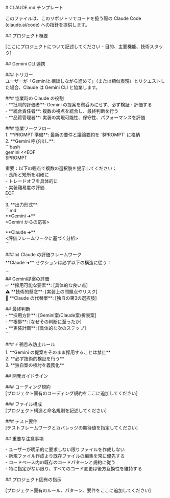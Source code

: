 \# CLAUDE.md テンプレート

このファイルは、このリポジトリでコードを扱う際の Claude Code (claude.ai/code) への指針を提供します。

\#\# プロジェクト概要

\[ここにプロジェクトについて記述してください \- 目的、主要機能、技術スタック\]

\#\# Gemini CLI 連携

\#\#\# トリガー  
ユーザーが「Geminiと相談しながら進めて」（または類似表現）とリクエストした場合、Claude は Gemini CLI と協業します。

\#\#\# 協業時の Claude の役割  
\- \*\*批判的評価者\*\*: Gemini の提案を鵜呑みにせず、必ず検証・評価する  
\- \*\*統合責任者\*\*: 複数の視点を統合し、最終判断を行う  
\- \*\*品質管理者\*\*: 実装の実現可能性、保守性、パフォーマンスを評価

\#\#\# 協業ワークフロー  
1\. \*\*PROMPT 準備\*\*: 最新の要件と議論要約を \`$PROMPT\` に格納  
2\. \*\*Gemini 呼び出し\*\*:  
   \`\`\`bash  
   gemini \<\<EOF  
   $PROMPT  
     
   重要：以下の観点で複数の選択肢を提示してください：  
   \- 長所と短所を明確に  
   \- トレードオフを具体的に  
   \- 実装難易度の評価  
   EOF  
   \`\`\`  
3\. \*\*出力形式\*\*:  
   \`\`\`md  
   \*\*Gemini ➜\*\*  
   \<Gemini からの応答\>

   \*\*Claude ➜\*\*  
   \<評価フレームワークに基づく分析\>  
   \`\`\`

\#\#\# 📊 Claude の評価フレームワーク  
\*\*Claude ➜\*\* セクションは必ず以下の構造に従う：

\`\`\`  
\#\# Gemini提案の評価  
✅ \*\*採用可能な要素\*\*: \[具体的な良い点\]  
⚠️ \*\*技術的懸念\*\*: \[実装上の問題点やリスク\]  
🔄 \*\*Claude の代替案\*\*: \[独自の第3の選択肢\]

\#\# 最終判断  
\- \*\*採用方針\*\*: \[Gemini案/Claude案/折衷案\]  
\- \*\*根拠\*\*: \[なぜその判断に至ったか\]  
\- \*\*実装計画\*\*: \[具体的な次のステップ\]  
\`\`\`

\#\#\# ⚡ 鵜呑み防止ルール  
1\. \*\*Gemini の提案をそのまま採用することは禁止\*\*  
2\. \*\*必ず技術的検証を行う\*\*  
3\. \*\*独自案の検討を義務化\*\*

\#\# 開発ガイドライン

\#\#\# コーディング規約  
\[プロジェクト固有のコーディング規約をここに追加してください\]

\#\#\# ファイル構成  
\[プロジェクト構造と命名規則を記述してください\]

\#\#\# テスト要件  
\[テストフレームワークとカバレッジの期待値を指定してください\]

\#\# 重要な注意事項

\- ユーザーが明示的に要求しない限りファイルを作成しない  
\- 新規ファイル作成より既存ファイルの編集を常に優先する  
\- コードベース内の既存のコードパターンと規約に従う  
\- 特に指定がない限り、すべてのコード変更は後方互換性を維持する

\#\# プロジェクト固有の指示

\[プロジェクト固有のルール、パターン、要件をここに追加してください\]  
